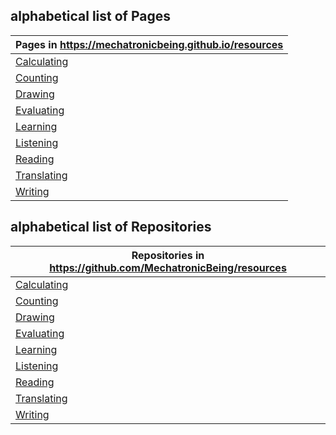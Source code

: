 ## alphabetical list of Pages
| Pages in <https://mechatronicbeing.github.io/resources>                                          |
|--------------------------------------------------------------------------------------------------|
| [Calculating](https://mechatronicbeing.github.io/resources-calculating/)                         |
| [Counting](https://mechatronicbeing.github.io/resources-counting/)                               |
| [Drawing](https://mechatronicbeing.github.io/resources-drawing/)                                 | 
| [Evaluating](https://mechatronicbeing.github.io/resources-evaluating/)                           |
| [Learning](https://mechatronicbeing.github.io/resources-learning/)                               | 
| [Listening](https://mechatronicbeing.github.io/resources-listening/)                             | 
| [Reading](https://mechatronicbeing.github.io/resources-reading/)                                 | 
| [Translating](https://mechatronicbeing.github.io/resources-translating/)                         | 
| [Writing](https://mechatronicbeing.github.io/resources-writing/)                                 |

## alphabetical list of Repositories
| Repositories in <https://github.com/MechatronicBeing/resources>                                  |
|--------------------------------------------------------------------------------------------------|
| [Calculating](https://github.com/MechatronicBeing/resources-calculating/)                        |
| [Counting](https://github.com/MechatronicBeing/resources-counting/)                              |
| [Drawing](https://github.com/MechatronicBeing/resources-drawing/)                                |
| [Evaluating](https://github.com/MechatronicBeing/resources-evaluating/)                          |
| [Learning](https://github.com/MechatronicBeing/resources-learning/)                              |
| [Listening](https://github.com/MechatronicBeing/resources-listening/)                            |
| [Reading](https://github.com/MechatronicBeing/resources-reading/)                                |
| [Translating](https://github.com/MechatronicBeing/resources-translating/)                        |
| [Writing](https://github.com/MechatronicBeing/resources-writing/)                                |

